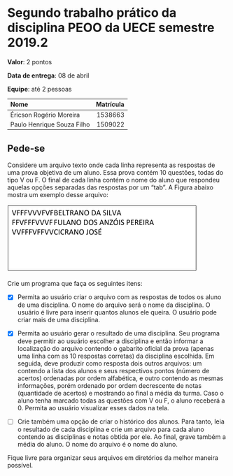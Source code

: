 # Segundo trabalho prático da disciplina PEOO da UECE semestre 2019.2

__Valor__: 2 pontos

__Data de entrega__: 08 de abril

__Equipe__: até 2 pessoas

Nome                                        | Matrícula
:-------------------------------------------|-------------:
Éricson Rogério Moreira                     |1538663
Paulo Henrique Souza Filho                  |1509022 

## Pede-se

Considere um arquivo texto onde cada linha representa as respostas de uma prova objetiva de um aluno. Essa prova contém 10 questões, todas do tipo V ou F. O final de cada linha contém o nome do aluno que respondeu aquelas opções separadas das respostas por um “tab”. A Figura abaixo mostra um exemplo desse arquivo:

![Alt Text](https://github.com/ericsonmoreira/segundo_trabalho_peoo/blob/master/doc/imagem.png)

Crie um programa que faça os seguintes itens:

- [x] Permita ao usuário criar o arquivo com as respostas de todos os aluno de uma disciplina. O nome do arquivo será o nome da disciplina. O usuário é livre para inserir quantos alunos ele queira. O usuário pode criar mais de uma disciplina. 

- [x] Permita ao usuário gerar o resultado de uma disciplina. Seu programa deve permitir ao usuário escolher a disciplina e então informar a localização do arquivo contendo o gabarito oficial da prova (apenas uma linha com as 10 respostas corretas) da disciplina escolhida. Em seguida, deve produzir como resposta dois outros arquivos: um contendo a lista dos alunos e seus respectivos pontos (número de acertos) ordenadas por ordem alfabética, e outro contendo as mesmas informações, porém ordenado por ordem decrescente de notas (quantidade de acertos) e mostrando ao final a média da turma. Caso o aluno tenha marcado todas as questões com V ou F, o aluno receberá a 0. Permita ao usuário visualizar esses dados na tela. 

- [ ] Crie também uma opção de criar o histórico dos alunos. Para tanto, leia o resultado de cada disciplina e crie um arquivo para cada aluno contendo as disciplinas e notas obtida por ele. Ao final, grave também a média do aluno. O nome do arquivo é o nome do aluno.

Fique livre para organizar seus arquivos em diretórios da melhor maneira possível.
